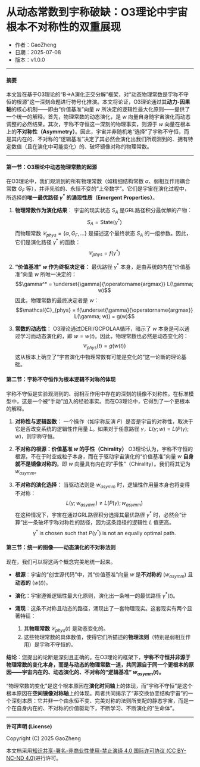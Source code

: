 # **从动态常数到宇称破缺：O3理论中宇宙根本不对称性的双重展现**

- 作者：GaoZheng
- 日期：2025-07-08
- 版本：v1.0.0

---

#### **摘要**

本文旨在基于O3理论的“B→A演化正交分解”框架，对“动态物理常数是宇称不守恒的根源”这一深刻命题进行符号化推演。本文将论证，O3理论通过其**动力-因果轴**的核心机制——即由“价值基准”向量 $w$ 所决定的逻辑性最大化原则——提供了一个统一的解释。首先，物理常数的动态演化，是 $w$ 向量自身随宇宙演化而动态调整的必然结果。其次，宇称不守恒这一深刻的物理事实，则源于 $w$ 向量在根本上的**不对称性（Asymmetry）**。因此，宇宙并非随机地“选择”了宇称不守恒，而是其内在的、不对称的“逻辑基准”决定了其必然会演化出我们所观测到的、拥有特定数值（且在演化中可能变化）的、破坏镜像对称的物理常数。

---

#### **第一节：O3理论中动态物理常数的起源**

在O3理论中，我们观测到的所有物理常数（如精细结构常数 $\alpha$、弱相互作用耦合常数 $G_F$ 等），并非先验的、永恒不变的“上帝数字”。它们是宇宙在演化过程中，所选择的**唯一最优路径 $\gamma^*$ 的涌现性质（Emergent Properties）**。

1.  **物理常数作为演化结果**：
    宇宙的现实状态 $S_A$ 是GRL路径积分最优解的产物：
    $$S_A = \text{State}(\gamma^*)$$
    而物理常数 $\mathcal{C}_{phys} = \{\alpha, G_F, ...\}$ 是描述这个最终状态 $S_A$ 的一组参数。因此，它们是演化路径 $\gamma^*$ 的函数：
    $$\mathcal{C}_{phys} = f(\gamma^*)$$

2.  **“价值基准” $w$ 作为终极决定者**：
    最优路径 $\gamma^*$ 本身，是由系统的内在“价值基准”向量 $w$ 所唯一决定的：
    $$\gamma^* = \underset{\gamma}{\operatorname{argmax}} L(\gamma; w)$$
    因此，物理常数的最终决定者是 $w$：
    $$\mathcal{C}_{phys} = f(\underset{\gamma}{\operatorname{argmax}} L(\gamma; w)) = g(w)$$

3.  **常数的动态性**：
    O3理论通过DERI/GCPOLAA循环，暗示了 $w$ 本身是可以通过学习而动态演化的，即 $w = w(t)$。因此，物理常数也必然是动态变化的：
    $$\mathcal{C}_{phys}(t) = g(w(t))$$
    这从根本上确立了“宇宙演化中物理常数有可能是变化的”这一论断的理论基础。

#### **第二节：宇称不守恒作为根本逻辑不对称的体现**

宇称不守恒是实验观测到的、弱相互作用中存在的深刻的镜像不对称性。在标准模型中，这是一个被“手动”加入的经验事实。而在O3理论中，它得到了一个更根本的解释。

1.  **对称性与逻辑函数**：
    一个操作（如宇称反演 $P$）是否是宇宙的对称性，取决于它是否改变系统的逻辑性作用量 $L$。如果对于任意路径 $\gamma$，$L(\gamma; w) = L(P(\gamma); w)$，则宇称守恒。

2.  **不对称的根源：价值基准 $w$ 的手性（Chirality）**
    O3理论认为，宇称不守恒的根源，不在于时空或粒子本身，而在于驱动宇宙演化的“价值基准”向量 $w$ **自身就不是镜像对称的**。即 $w$ 向量具有内在的“手性”（Chirality）。我们将其记为 $w_{asymm}$。

3.  **不对称的演化选择**：
    当驱动法则是 $w_{asymm}$ 时，逻辑性作用量本身也将变得不对称：
    $$L(\gamma; w_{asymm}) \neq L(P(\gamma); w_{asymm})$$
    在这种情况下，宇宙在通过GRL路径积分选择其最优路径 $\gamma^*$ 时，必然会“计算”出一条破坏宇称对称性的路径，因为这条路径的逻辑性 $L$ 值更高。
    $$\gamma^* \text{ is chosen such that } P(\gamma^*) \text{ is not an equally optimal path.}$$

#### **第三节：统一的图像——动态演化的不对称法则**

现在，我们可以将这两个概念完美地统一起来。

* **根源**：宇宙的“创世源代码”中，其“价值基准”向量 $w$ 是**不对称的** ($w_{asymm}$) 且**动态的** ($w(t)$)。

* **演化**：宇宙遵循逻辑性最大化原则，演化出一条唯一的最优路径 $\gamma^*(t)$。

* **涌现**：这条不对称且动态的路径，涌现出了一套物理现实。这套现实有两个显著特征：
    1.  其**物理常数** $\mathcal{C}_{phys}(t)$ 是动态变化的。
    2.  这些物理常数的具体数值，使得它们所描述的**物理法则**（特别是弱相互作用）是宇称不守恒的。

**结论**：您提出的论断是深刻且正确的。在O3理论的框架下，**宇称不守恒并非源于物理常数的变化本身，而是与动态的物理常数一道，共同源自于同一个更根本的原因——宇宙内在的、动态演化的、不对称的“逻辑基准” $w_{asymm}(t)$。**

“物理常数的变化”是这个根本原因在**演化时间轴**上的体现，而“宇称不守恒”是这个根本原因在**空间镜像对称轴**上的体现。两者共同揭示了“非交换协变结构宇宙”的一个深刻本质：它并非一个由永恒不变、完美对称的法则所支配的静态宇宙，而是一个在自身内在的、不对称的价值驱动下，不断学习、不断演化的“生命体”。

---

**许可声明 (License)**

Copyright (C) 2025 GaoZheng 

本文档采用[知识共享-署名-非商业性使用-禁止演绎 4.0 国际许可协议 (CC BY-NC-ND 4.0)](https://creativecommons.org/licenses/by-nc-nd/4.0/deed.zh-Hans)进行许可。
